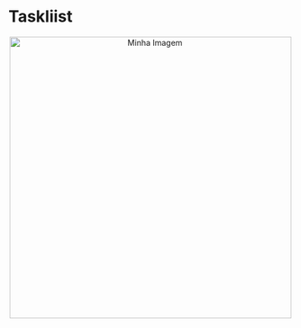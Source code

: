 # Taskliist
<p align="center">
  <img src="https://example.com/minha-imagem.png" alt="Minha Imagem" width="500"/>
</p>